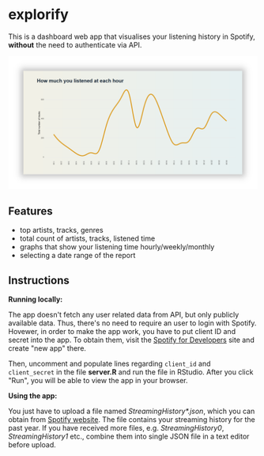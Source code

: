 # explorify

This is a dashboard web app that visualises your listening history in Spotify, **without** the need to authenticate via API.

![screenshot2](www/images/screenshot2.PNG)



## Features

* top artists, tracks, genres
* total count of artists, tracks, listened time
* graphs that show your listening time hourly/weekly/monthly
* selecting a date range of the report



## Instructions

**Running locally:**

The app doesn't fetch any user related data from API, but only publicly available data. Thus, there's no need to require an user to login with Spotify. Hovewer, in order to make the app work, you have to put client ID and secret into the app. To obtain them, visit the [Spotify for Developers](https://developer.spotify.com/dashboard) site and create "new app" there.

Then, uncomment and populate lines regarding `client_id` and `client_secret` in the file **server.R** and run the file in RStudio. After you click "Run", you will be able to view the app in your browser.

**Using the app:**

You just have to upload a file named *StreamingHistory\*.json*, which you can obtain from [Spotify website](https://www.spotify.com/us/account/privacy/). The file contains your streaming history for the past year. If you have received more files, e.g. *StreamingHistory0*, *StreamingHistory1* etc., combine them into single JSON file in a text editor before upload.